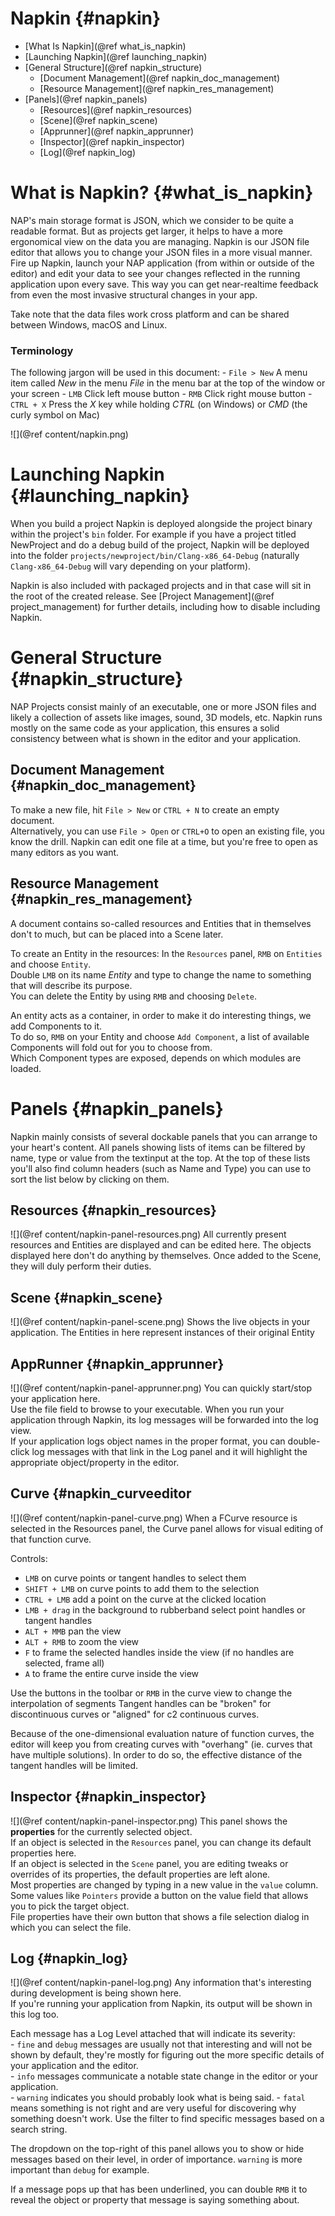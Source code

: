 Napkin {#napkin}
=======================
*	[What Is Napkin](@ref what_is_napkin)
*	[Launching Napkin](@ref launching_napkin)
*	[General Structure](@ref napkin_structure)
	* 	[Document Management](@ref napkin_doc_management)
	*	[Resource Management](@ref napkin_res_management)
*	[Panels](@ref napkin_panels)
	* [Resources](@ref napkin_resources)
	* [Scene](@ref napkin_scene)
	* [Apprunner](@ref napkin_apprunner)
	* [Inspector](@ref napkin_inspector)
	* [Log](@ref napkin_log)

What is Napkin? {#what_is_napkin}
=======================

NAP's main storage format is JSON, which we consider to be quite a readable format. But as projects get larger, it helps to have a more ergonomical view on the data you are managing. Napkin is our JSON file editor that allows you to change your JSON files in a more visual manner. Fire up Napkin, launch your NAP application (from within or outside of the editor) and edit your data to see your changes reflected in the running application upon every save. This way you can get near-realtime feedback from even the most invasive structural changes in your app.

Take note that the data files work cross platform and can be shared between Windows, macOS and Linux.

### Terminology
The following jargon will be used in this document:
	- `File > New` A menu item called *New* in the menu *File* in the menu bar at the top of the window or your screen
	- `LMB` Click left mouse button
	- `RMB` Click right mouse button
	- `CTRL + X` Press the *X* key while holding *CTRL* (on Windows) or *CMD* (the curly symbol on Mac)

![](@ref content/napkin.png)

Launching Napkin {#launching_napkin}
=======================

When you build a project Napkin is deployed alongside the project binary within the project's `bin` folder.  For example if you have a project titled NewProject and do a debug build of the project, Napkin will be deployed into the folder `projects/newproject/bin/Clang-x86_64-Debug` (naturally `Clang-x86_64-Debug` will vary depending on your platform).

Napkin is also included with packaged projects and in that case will sit in the root of the created release. See [Project Management](@ref project_management) for further details, including how to disable including Napkin.


General Structure {#napkin_structure}
=======================

NAP Projects consist mainly of an executable, one or more JSON files and likely a collection of assets like images, sound, 3D models, etc. Napkin runs mostly on the same code as your application, this ensures a solid consistency between what is shown in the editor and your application. 

Document Management {#napkin_doc_management}
-----------------------

To make a new file, hit `File > New` or `CTRL + N` to create an empty document.<br> 
Alternatively, you can use `File > Open` or `CTRL+O` to open an existing file, you know the drill.
Napkin can edit one file at a time, but you're free to open as many editors as you want.

Resource Management {#napkin_res_management}
-----------------------

A document contains so-called resources and Entities that in themselves don't to much, but can be placed into a Scene later.
 
To create an Entity in the resources:
In the `Resources` panel, `RMB` on `Entities` and choose `Entity`.<br>
Double `LMB` on its name *Entity* and type to change the name to something that will describe its purpose.<br>
You can delete the Entity by using `RMB` and choosing `Delete`.<br>

An entity acts as a container, in order to make it do interesting things, we add Components to it.<br>
To do so, `RMB` on your Entity and choose `Add Component`, a list of available Components will fold out for you to choose from.<br>
Which Component types are exposed, depends on which modules are loaded.<br>

Panels {#napkin_panels}
=======================

Napkin mainly consists of several dockable panels that you can arrange to your heart's content.
All panels showing lists of items can be filtered by name, type or value from the textinput at the top.
At the top of these lists you'll also find column headers (such as Name and Type) you can use to sort the list below by clicking on them.

Resources {#napkin_resources}
-----------------------

![](@ref content/napkin-panel-resources.png)
All currently present resources and Entities are displayed and can be edited here.
The objects displayed here don't do anything by themselves. Once added to the Scene, they will duly perform their duties. 
 
Scene {#napkin_scene}
-----------------------

![](@ref content/napkin-panel-scene.png)
Shows the live objects in your application. The Entities in here represent instances of their original Entity  

AppRunner {#napkin_apprunner}
-----------------------

![](@ref content/napkin-panel-apprunner.png)
You can quickly start/stop your application here.<br>
Use the file field to browse to your executable. When you run your application through Napkin, its log messages will be forwarded into the log view.<br>
If your application logs object names in the proper format, you can double-click log messages with that link in the Log panel and it will highlight the appropriate object/property in the editor.  
 
Curve {#napkin_curveeditor
-----------------------
![](@ref content/napkin-panel-curve.png)
When a FCurve resource is selected in the Resources panel, the Curve panel allows for visual editing of that function curve.

Controls:
- `LMB` on curve points or tangent handles to select them
- `SHIFT + LMB` on curve points to add them to the selection
- `CTRL + LMB` add a point on the curve at the clicked location
- `LMB + drag` in the background to rubberband select point handles or tangent handles
- `ALT + MMB` pan the view
- `ALT + RMB` to zoom the view
- `F` to frame the selected handles inside the view (if no handles are selected, frame all)
- `A` to frame the entire curve inside the view

Use the buttons in the toolbar or `RMB` in the curve view to change the interpolation of segments
Tangent handles can be "broken" for discontinuous curves or "aligned" for c2 continuous curves.

Because of the one-dimensional evaluation nature of function curves, the editor will keep you from creating curves with "overhang" (ie. curves that have multiple solutions). 
In order to do so, the effective distance of the tangent handles will be limited.   

 
Inspector {#napkin_inspector}
-----------------------

![](@ref content/napkin-panel-inspector.png)
This panel shows the **properties** for the currently selected object.<br>
If an object is selected in the `Resources` panel, you can change its default properties here.<br>
If an object is selected in the `Scene` panel, you are editing tweaks or overrides of its properties, the default properties are left alone.<br>
Most properties are changed by typing in a new value in the `value` column. Some values like `Pointers` provide a button on the value field that allows you to pick the target object.<br>
File properties have their own button that shows a file selection dialog in which you can select the file. 

Log {#napkin_log}
-----------------------

![](@ref content/napkin-panel-log.png)
Any information that's interesting during development is being shown here.<br>
If you're running your application from Napkin, its output will be shown in this log too.

Each message has a Log Level attached that will indicate its severity:<br>
	- `fine` and `debug` messages are usually not that interesting and will not be shown by default, they're mostly for figuring out the more specific details of your application and the editor.<br>
	- `info` messages communicate a notable state change in the editor or your application.<br>
	- `warning` indicates you should probably look what is being said.
	- `fatal` means something is not right and are very useful for discovering why something doesn't work.
Use the filter to find specific messages based on a search string.<br>

The dropdown on the top-right of this panel allows you to show or hide messages based on their level, in order of importance. `warning` is more important than `debug` for example.
   
If a message pops up that has been underlined, you can double `RMB` it to reveal the object or property that message is saying something about.
